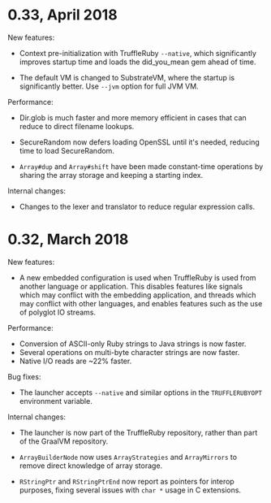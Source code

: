 # 0.33, April 2018

New features:

* Context pre-initialization with TruffleRuby `--native`, which significantly
  improves startup time and loads the did_you_mean gem ahead of time.
  
* The default VM is changed to SubstrateVM, where the startup is significantly 
  better. Use `--jvm` option for full JVM VM.

Performance:

* Dir.glob is much faster and more memory efficient in cases that can reduce
  to direct filename lookups.

* SecureRandom now defers loading OpenSSL until it's needed, reducing time to
  load SecureRandom.

* `Array#dup` and `Array#shift` have been made constant-time operations by
  sharing the array storage and keeping a starting index.

Internal changes:

* Changes to the lexer and translator to reduce regular expression calls.

# 0.32, March 2018

New features:

* A new embedded configuration is used when TruffleRuby is used from another
  language or application. This disables features like signals which may
  conflict with the embedding application, and threads which may conflict with
  other languages, and enables features such as the use of polyglot IO streams.

Performance:

* Conversion of ASCII-only Ruby strings to Java strings is now faster.
* Several operations on multi-byte character strings are now faster.
* Native I/O reads are ~22% faster.

Bug fixes:

* The launcher accepts `--native` and similar options in  the `TRUFFLERUBYOPT` 
environment variable.

Internal changes:

* The launcher is now part of the TruffleRuby repository, rather than part of
the GraalVM repository.

* `ArrayBuilderNode` now uses `ArrayStrategies` and `ArrayMirrors` to remove
direct knowledge of array storage.

* `RStringPtr` and `RStringPtrEnd` now report as pointers for interop purposes,
fixing several issues with `char *` usage in C extensions.
